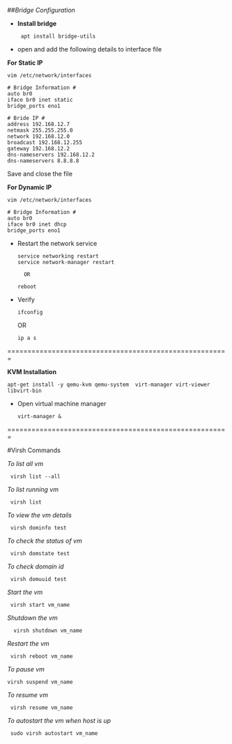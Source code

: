 ##_Bridge Configuration_

* **Install bridge**

       apt install bridge-utils

* open and add the following details to interface file

**For Static IP**

    vim /etc/network/interfaces

    # Bridge Information #
    auto br0
    iface br0 inet static
    bridge_ports eno1 

    # Bride IP #
    address 192.168.12.7
    netmask 255.255.255.0
    network 192.168.12.0
    broadcast 192.168.12.255
    gateway 192.168.12.2
    dns-nameservers 192.168.12.2
    dns-nameservers 8.8.8.8

Save and close the file

**For Dynamic IP**

    vim /etc/network/interfaces

    # Bridge Information #
    auto br0
    iface br0 inet dhcp
    bridge_ports eno1 

* Restart the network service

      service networking restart 
      service network-manager restart

		OR

      reboot

* Verify

      ifconfig
    
    OR 
     
      ip a s

=======================================================

**KVM Installation**

    apt-get install -y qemu-kvm qemu-system  virt-manager virt-viewer libvirt-bin

* Open virtual machine manager

      virt-manager &
      
=======================================================

#Virsh Commands

*To list all vm*
    
     virsh list --all

*To list running vm*

     virsh list

*To view the vm details*

     virsh dominfo test

*To check the status of vm*

     virsh domstate test

*To check domain id*

     virsh domuuid test

*Start the vm*

     virsh start vm_name	

*Shutdown the vm*

      virsh shutdown vm_name

*Restart the vm*

     virsh reboot vm_name
 
*To pause vm*

    virsh suspend vm_name

*To resume vm*

     virsh resume vm_name

*To autostart the vm when host is up*

     sudo virsh autostart vm_name
